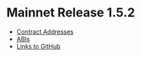 # Mainnet Release 1.5.2

* [Contract Addresses](skale-manager-1.5.2-mainnet-contracts.json)
* [ABIs](skale-manager-1.5.2-mainnet-abi.json)
* [Links to GitHub](https://github.com/skalenetwork/skale-manager/releases/tag/1.5.2-stable.0)
